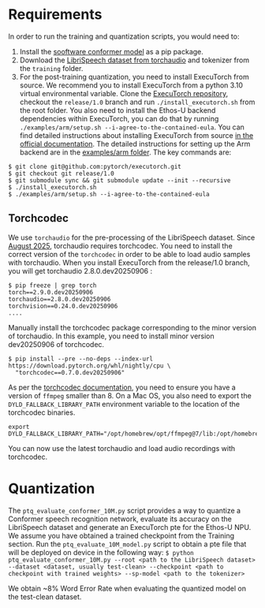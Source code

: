 
# Requirements
In order to run the training and quantization scripts, you would need to:
1) Install the [sooftware conformer model](https://github.com/sooftware/conformer) as a pip package.
2) Download the [LibriSpeech dataset from torchaudio](https://docs.pytorch.org/audio/stable/generated/torchaudio.datasets.LIBRISPEECH.html) and tokenizer from the `training` folder.
3) For the post-training quantization, you need to install ExecuTorch from source. We recommend you to install ExecuTorch from a python 3.10 virtual environmental variable.
Clone the [ExecuTorch repository](https://github.com/pytorch/executorch/), checkout the `release/1.0` branch and run `./install_executorch.sh` from the root folder. You also need to install the
Ethos-U backend dependencies within ExecuTorch, you can do that by running `./examples/arm/setup.sh --i-agree-to-the-contained-eula`.
You can find detailed instructions about installing ExecuTorch from source [in the official documentation](https://docs.pytorch.org/executorch/stable/using-executorch-building-from-source.html#install-executorch-pip-package-from-source). The
detailed instructions for setting up the Arm backend are in the [examples/arm folder](https://github.com/pytorch/executorch/tree/main/examples/arm#example-workflow). The key commands are:
```
$ git clone git@github.com:pytorch/executorch.git
$ git checkout git release/1.0
$ git submodule sync && git submodule update --init --recursive
$ ./install_executorch.sh
$ ./examples/arm/setup.sh --i-agree-to-the-contained-eula
```

## Torchcodec
We use `torchaudio` for the pre-processing of the LibriSpeech dataset. Since [August 2025](https://github.com/pytorch/audio/commit/93f582ca5001132bfcdb115f476b73ae60e6ef8a), torchaudio requires torchcodec.
You need to install the correct version of the `torchcodec` in order to be able to load audio samples with torchaudio. When you install ExecuTorch from the release/1.0 branch, you will get torchaudio 2.8.0.dev20250906 :
```
$ pip freeze | grep torch
torch==2.9.0.dev20250906
torchaudio==2.8.0.dev20250906
torchvision==0.24.0.dev20250906
....
```
Manually install the torchcodec package corresponding to the minor version of torchaudio. In this example, you need to install minor version dev20250906 of torchcodec.
```
$ pip install --pre --no-deps --index-url https://download.pytorch.org/whl/nightly/cpu \
  "torchcodec==0.7.0.dev20250906"
```
As per the [torchcodec documentation](https://github.com/pytorch/torchcodec?tab=readme-ov-file#installing-torchcodec), you need to ensure you have a version of `ffmpeg` smaller than 8.
On a Mac OS, you also need to export the `DYLD_FALLBACK_LIBRARY_PATH` environment variable to the location of the torchcodec binaries.
```
export DYLD_FALLBACK_LIBRARY_PATH="/opt/homebrew/opt/ffmpeg@7/lib:/opt/homebrew/lib"
```

You can now use the latest torchaudio and load audio recordings with torchcodec.

# Quantization 

The `ptq_evaluate_conformer_10M.py` script provides a way to quantize a Conformer speech recognition network, evaluate its accuracy on the LibriSpeech dataset and generate an ExecuTorch pte for the Ethos-U NPU.
We assume you have obtained a trained checkpoint from the Training section. Run the `ptq_evaluate_10M_model.py` script to obtain a pte file that will be deployed on device in the following way:
 `$ python ptq_evaluate_conformer_10M.py --root <path to the LibriSpeech dataset> --dataset <dataset, usually test-clean> --checkpoint <path to checkpoint with trained weights> --sp-model <path to the tokenizer>`

We obtain ~8% Word Error Rate when evaluating the quantized model on the test-clean dataset.
